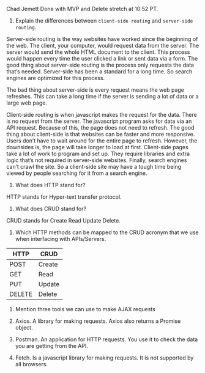 Chad Jemett
Done with MVP and Delete stretch at 10:52 PT.

1.  Explain the differences between `client-side routing` and `server-side routing`.

Server-side routing is the way websites have worked since the beginning of the web.  The client, your computer, would request data from the server. The server would send the whole HTML document to the client. This process would happen every time the user clicked a link or sent data via a form. The good thing about server-side routing is the process only requests the data that’s needed.  Server-side has been a standard for a long time. So search engines are optimized for this process.

The bad thing about server-side is every request means the web page refreshes. This can take a long time if the server is sending a lot of data or a large web page.


Client-side routing is when javascript makes the request for the data. There is no request from the server. The javascript program asks for data via an API request. Because of this, the page does not need to refresh. The good thing about client-side is that websites can be faster and more responsive. Users don’t have to wait around for the entire page to refresh.
However, the downsides is, the page will take longer to load at first. Client-side pages take a lot of work to program and set up. They require libraries and extra logic that’s not required in server-side websites. Finally, search engines can’t crawl the site. So a client-side site may have a tough time being viewed by people searching for it from a search engine.

1.  What does HTTP stand for?

  HTTP stands for Hyper-text transfer protocol.

1.  What does CRUD stand for?

  CRUD stands for Create Read Update Delete.

1.  Which HTTP methods can be mapped to the CRUD acronym that we use when interfacing with APIs/Servers.

|HTTP|CRUD|
|----|----|
|POST|Create|
|GET| Read|
|PUT|Update|
|DELETE|Delete|

1.  Mention three tools we can use to make AJAX requests

1. Axios. A library for making requests. Axios also returns a Promise object.
2. Postman. An application for HTTP requests. You use it to check the data you are getting from the API.
3. Fetch. Is a javascript library for making requests. It is not supported by all browsers.
